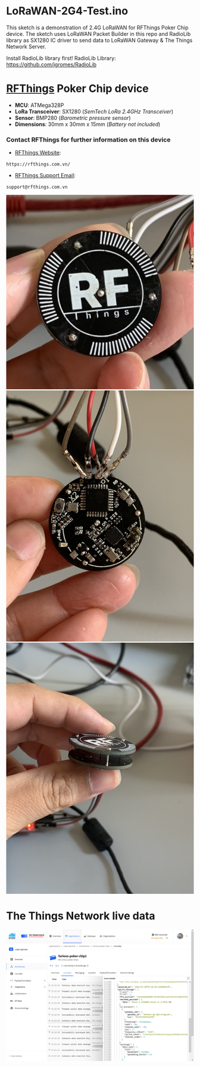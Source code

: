 # LoRaWAN-2G4-Test.ino
This sketch is a demonstration of 2.4G LoRaWAN for RFThings Poker Chip device. The sketch uses LoRaWAN Packet Builder in this repo and RadioLib library as SX1280 IC driver to send data to LoRaWAN Gateway & The Things Network Server.

Install RadioLib library first!
RadioLib Library: https://github.com/jgromes/RadioLib

# [RFThings](https://rfthings.com.vn/) Poker Chip device
* <b>MCU</b>: ATMega328P
* <b>LoRa Transceiver</b>: SX1280 (<i>SemTech LoRa 2.4GHz Transceiver</i>)
* <b>Sensor</b>: BMP280 (<i>Barometric pressure sensor</i>)
* <b>Dimensions</b>: 30mm x 30mm x 15mm (<i>Battery not included</i>)

### Contact RFThings for further information on this device
* [RFThings Website](https://rfthings.com.vn/):
```
https://rfthings.com.vn/
```
* [RFThings Support Email](mailto:support@rfthings.com.vn):
```
support@rfthings.com.vn
```

![end-device-1](/docs/end-device-1.jpg)
![end-device-2](/docs/end-device-2.jpg)
![end-device-3](/docs/end-device-3.jpg)

# The Things Network live data
![TTN-live-data](/docs/TTN.png)
